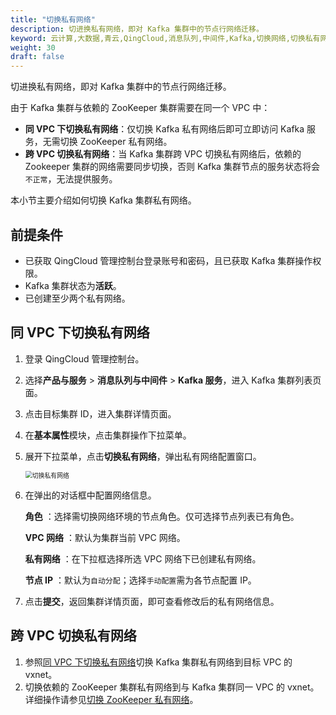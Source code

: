 ```yaml
---
title: "切换私有网络"
description: 切进换私有网络，即对 Kafka 集群中的节点行网络迁移。
keyword: 云计算,大数据,青云,QingCloud,消息队列,中间件,Kafka,切换网络,切换私有网络,迁移网络
weight: 30
draft: false
---
```


切进换私有网络，即对 Kafka 集群中的节点行网络迁移。

由于 Kafka 集群与依赖的 ZooKeeper 集群需要在同一个 VPC 中：

- **同 VPC 下切换私有网络**：仅切换 Kafka 私有网络后即可立即访问 Kafka 服务，无需切换 ZooKeeper 私有网络。
- **跨 VPC 切换私有网络**：当 Kafka 集群跨 VPC 切换私有网络后，依赖的 Zookeeper 集群的网络需要同步切换，否则 Kafka 集群节点的服务状态将会`不正常`，无法提供服务。

本小节主要介绍如何切换 Kafka 集群私有网络。

## 前提条件

- 已获取 QingCloud 管理控制台登录账号和密码，且已获取 Kafka 集群操作权限。
- Kafka 集群状态为**活跃**。
- 已创建至少两个私有网络。

## 同 VPC 下切换私有网络

1. 登录 QingCloud 管理控制台。
2. 选择**产品与服务** > **消息队列与中间件** > **Kafka 服务**，进入 Kafka 集群列表页面。
3. 点击目标集群 ID，进入集群详情页面。
4. 在**基本属性**模块，点击集群操作下拉菜单。
5. 展开下拉菜单，点击**切换私有网络**，弹出私有网络配置窗口。

    <img src="../../../_images/switch_network.png" alt="切换私有网络" style="zoom:70%;" />  

6. 在弹出的对话框中配置网络信息。

    **角色** ：选择需切换网络环境的节点角色。仅可选择节点列表已有角色。

    **VPC 网络** ：默认为集群当前 VPC 网络。

    **私有网络** ：在下拉框选择所选 VPC 网络下已创建私有网络。
   
    **节点 IP** ：默认为`自动分配`；选择`手动配置`需为各节点配置 IP。

7. 点击**提交**，返回集群详情页面，即可查看修改后的私有网络信息。

## 跨 VPC 切换私有网络

1. 参照[同 VPC 下切换私有网络](#同-vpc-下切换私有网络)切换 Kafka 集群私有网络到目标 VPC 的 vxnet。
2. 切换依赖的 ZooKeeper 集群私有网络到与 Kafka 集群同一 VPC 的 vxnet。详细操作请参见[切换 ZooKeeper 私有网络](/bigdata/zookeeper/manual/mgt_vxnet/)。

